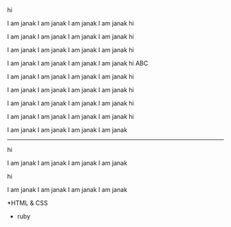 hi


I am janak
I am janak
I am janak
I am janak
hi


I am janak
I am janak
I am janak
I am janak
hi


I am janak
I am janak
I am janak
I am janak
hi


I am janak
I am janak
I am janak
I am janak
hi
ABC

I am janak
I am janak
I am janak
I am janak
hi


I am janak
I am janak
I am janak
I am janak
hi


I am janak
I am janak
I am janak
I am janak
hi


I am janak
I am janak
I am janak
I am janak
hi


I am janak
I am janak
I am janak
I am janak






------------------------------

hi


I am janak
I am janak
I am janak
I am janak


hi


I am janak
I am janak
I am janak
I am janak


*HTML & CSS
* ruby

